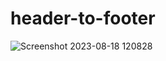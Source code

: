 # header-to-footer
 
![Screenshot 2023-08-18 120828](https://github.com/nitinlabana/header-to-footer/assets/67837026/8fe5aad9-8b20-4283-b2ca-05fe43c8c5fb)
